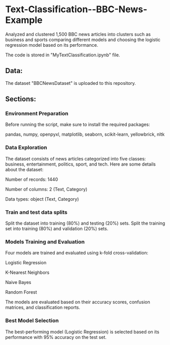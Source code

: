 # Text-Classification--BBC-News-Example
Analyzed and clustered 1,500 BBC news articles into clusters such as business and sports comparing different models and choosing the logistic regression model based on its performance.

The code is stored in "MyTextClassification.ipynb" file.

## Data:
The dataset "BBCNewsDataset" is uploaded to this repository.
 
## Sections:

### Environment Preparation
Before running the script, make sure to install the required packages:

pandas, numpy, openpyxl, matplotlib, seaborn, scikit-learn, yellowbrick, nltk


### Data Exploration

The dataset consists of news articles categorized into five classes: business, entertainment, politics, sport, and tech. Here are some details about the dataset:

Number of records: 1440

Number of columns: 2 (Text, Category)

Data types: object (Text, Category)

### Train and test data splits
Split the dataset into training (80%) and testing (20%) sets. Split the training set into training (80%) and validation (20%) sets.

### Models Training and Evaluation
Four models are trained and evaluated using k-fold cross-validation:

Logistic Regression

K-Nearest Neighbors

Naive Bayes

Random Forest

The models are evaluated based on their accuracy scores, confusion matrices, and classification reports.

### Best Model Selection
The best-performing model (Logistic Regression) is selected based on its performance with $95\%$ accuracy on the test set.
